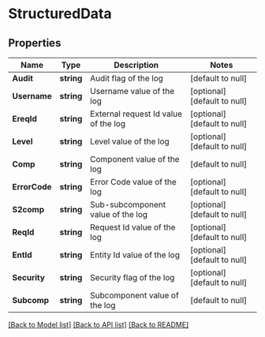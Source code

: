 # StructuredData

## Properties
Name | Type | Description | Notes
------------ | ------------- | ------------- | -------------
**Audit** | **string** | Audit flag of the log | [default to null]
**Username** | **string** | Username value of the log | [optional] [default to null]
**EreqId** | **string** | External request Id value of the log | [optional] [default to null]
**Level** | **string** | Level value of the log | [optional] [default to null]
**Comp** | **string** | Component value of the log | [default to null]
**ErrorCode** | **string** | Error Code value of the log | [optional] [default to null]
**S2comp** | **string** | Sub-subcomponent value of the log | [optional] [default to null]
**ReqId** | **string** | Request Id value of the log | [optional] [default to null]
**EntId** | **string** | Entity Id value of the log | [optional] [default to null]
**Security** | **string** | Security flag of the log | [optional] [default to null]
**Subcomp** | **string** | Subcomponent value of the log | [default to null]

[[Back to Model list]](../README.md#documentation-for-models) [[Back to API list]](../README.md#documentation-for-api-endpoints) [[Back to README]](../README.md)

